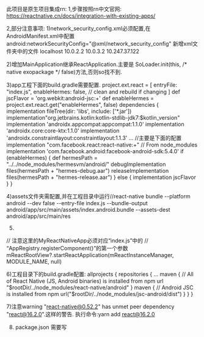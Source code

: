此项目是原生项目集成rn:
1,步骤按照rn中文官网:
https://reactnative.cn/docs/integration-with-existing-apps/

2,部分注意事项:
1)network_security_config.xml必须配置,在AndroidManifest.xml中配置android:networkSecurityConfig="@xml/network_security_config"
新增xml文件夹中的文件
<network-security-config>
    <!-- allow cleartext traffic for React Native packager ips in debug -->
    <domain-config cleartextTrafficPermitted="true">
        <domain includeSubdomains="false">localhost</domain>
        <domain includeSubdomains="false">10.0.2.2</domain>
        <domain includeSubdomains="false">10.0.3.2</domain>
        <domain includeSubdomains="false">10.247.37.122</domain>
    </domain-config>
</network-security-config>

2)增加MainApplication继承ReactApplication.主要是 SoLoader.init(this, /* native exopackage */ false)方法,否则so找不到.

3)app工程下面的build.gradle需要配置.
project.ext.react = [
        entryFile: "index.js",
        enableHermes: false,  // clean and rebuild if changing
]
def jscFlavor = 'org.webkit:android-jsc:+'
def enableHermes = project.ext.react.get("enableHermes", false)
dependencies {
    implementation fileTree(dir: 'libs', include: ['*.jar'])
    implementation"org.jetbrains.kotlin:kotlin-stdlib-jdk7:$kotlin_version"
    implementation 'androidx.appcompat:appcompat:1.1.0'
    implementation 'androidx.core:core-ktx:1.1.0'
    implementation 'androidx.constraintlayout:constraintlayout:1.1.3'
    ...
	//主要是下面的配置
    implementation "com.facebook.react:react-native:+" // From node_modules
    implementation 'com.facebook.android:facebook-android-sdk:5.4.0'
    if (enableHermes) {
        def hermesPath = "../../node_modules/hermesvm/android/"
        debugImplementation files(hermesPath + "hermes-debug.aar")
        releaseImplementation files(hermesPath + "hermes-release.aar")
    } else {
        implementation jscFlavor
    }
}

4)assets文件夹需配置,并在工程目录中运行//react-native bundle --platform android --dev false --entry-file index.js --bundle-output android/app/src/main/assets/index.android.bundle --assets-dest android/app/src/main/res

5)
  // 注意这里的MyReactNativeApp必须对应“index.js”中的
        // “AppRegistry.registerComponent()”的第一个参数
        mReactRootView?.startReactApplication(mReactInstanceManager, MODULE_NAME, null)

6)工程目录下的build.gradle配置:
allprojects {
    repositories {
       ...
        maven {
            // All of React Native (JS, Android binaries) is installed from npm
            url "$rootDir/../node_modules/react-native/android"
        }
        maven {
            // Android JSC is installed from npm
            url("$rootDir/../node_modules/jsc-android/dist")
        }
    }
}

7)注意warning "react-native@0.52.2" has unmet peer dependency "react@16.2.0".这样的警告.
执行命令:yarn add react@16.2.0

8) package.json 需要写
